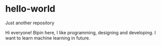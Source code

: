 # hello-world
Just another repository

Hi everyone!
Bipin here, I like programming, designing and developing.
I want to learn machine learning in future.

